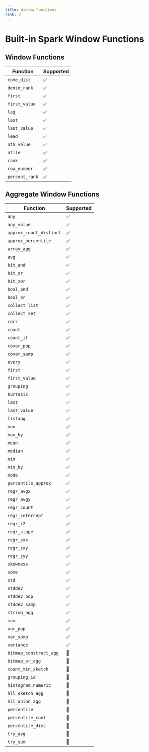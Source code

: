 ```yaml
---
title: Window Functions
rank: 3
---
```


# Built-in Spark Window Functions

## Window Functions

| Function       | Supported          |
| -------------- | ------------------ |
| `cume_dist`    | :white_check_mark: |
| `dense_rank`   | :white_check_mark: |
| `first`        | :white_check_mark: |
| `first_value`  | :white_check_mark: |
| `lag`          | :white_check_mark: |
| `last`         | :white_check_mark: |
| `last_value`   | :white_check_mark: |
| `lead`         | :white_check_mark: |
| `nth_value`    | :white_check_mark: |
| `ntile`        | :white_check_mark: |
| `rank`         | :white_check_mark: |
| `row_number`   | :white_check_mark: |
| `percent_rank` | :white_check_mark: |

## Aggregate Window Functions

| Function                | Supported          |
| ----------------------- | ------------------ |
| `any`                   | :white_check_mark: |
| `any_value`             | :white_check_mark: |
| `approx_count_distinct` | :white_check_mark: |
| `approx_percentile`     | :white_check_mark: |
| `array_agg`             | :white_check_mark: |
| `avg`                   | :white_check_mark: |
| `bit_and`               | :white_check_mark: |
| `bit_or`                | :white_check_mark: |
| `bit_xor`               | :white_check_mark: |
| `bool_and`              | :white_check_mark: |
| `bool_or`               | :white_check_mark: |
| `collect_list`          | :white_check_mark: |
| `collect_set`           | :white_check_mark: |
| `corr`                  | :white_check_mark: |
| `count`                 | :white_check_mark: |
| `count_if`              | :white_check_mark: |
| `covar_pop`             | :white_check_mark: |
| `covar_samp`            | :white_check_mark: |
| `every`                 | :white_check_mark: |
| `first`                 | :white_check_mark: |
| `first_value`           | :white_check_mark: |
| `grouping`              | :white_check_mark: |
| `kurtosis`              | :white_check_mark: |
| `last`                  | :white_check_mark: |
| `last_value`            | :white_check_mark: |
| `listagg`               | :white_check_mark: |
| `max`                   | :white_check_mark: |
| `max_by`                | :white_check_mark: |
| `mean`                  | :white_check_mark: |
| `median`                | :white_check_mark: |
| `min`                   | :white_check_mark: |
| `min_by`                | :white_check_mark: |
| `mode`                  | :white_check_mark: |
| `percentile_approx`     | :white_check_mark: |
| `regr_avgx`             | :white_check_mark: |
| `regr_avgy`             | :white_check_mark: |
| `regr_count`            | :white_check_mark: |
| `regr_intercept`        | :white_check_mark: |
| `regr_r2`               | :white_check_mark: |
| `regr_slope`            | :white_check_mark: |
| `regr_sxx`              | :white_check_mark: |
| `regr_sxy`              | :white_check_mark: |
| `regr_syy`              | :white_check_mark: |
| `skewness`              | :white_check_mark: |
| `some`                  | :white_check_mark: |
| `std`                   | :white_check_mark: |
| `stddev`                | :white_check_mark: |
| `stddev_pop`            | :white_check_mark: |
| `stddev_samp`           | :white_check_mark: |
| `string_agg`            | :white_check_mark: |
| `sum`                   | :white_check_mark: |
| `var_pop`               | :white_check_mark: |
| `var_samp`              | :white_check_mark: |
| `variance`              | :white_check_mark: |
| `bitmap_construct_agg`  | :construction:     |
| `bitmap_or_agg`         | :construction:     |
| `count_min_sketch`      | :construction:     |
| `grouping_id`           | :construction:     |
| `histogram_numeric`     | :construction:     |
| `hll_sketch_agg`        | :construction:     |
| `hll_union_agg`         | :construction:     |
| `percentile`            | :construction:     |
| `percentile_cont`       | :construction:     |
| `percentile_disc`       | :construction:     |
| `try_avg`               | :construction:     |
| `try_sum`               | :construction:     |

